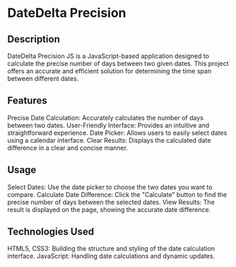 # DateDelta Precision

## Description
DateDelta Precision JS is a JavaScript-based application designed to calculate the precise number of days between two given dates. This project offers an accurate and efficient solution for determining the time span between different dates.

## Features
Precise Date Calculation: Accurately calculates the number of days between two dates.
User-Friendly Interface: Provides an intuitive and straightforward experience.
Date Picker: Allows users to easily select dates using a calendar interface.
Clear Results: Displays the calculated date difference in a clear and concise manner.

## Usage
Select Dates: Use the date picker to choose the two dates you want to compare.
Calculate Date Difference: Click the "Calculate" button to find the precise number of days between the selected dates.
View Results: The result is displayed on the page, showing the accurate date difference.

## Technologies Used
HTML5, CSS3: Building the structure and styling of the date calculation interface.
JavaScript: Handling date calculations and dynamic updates.

